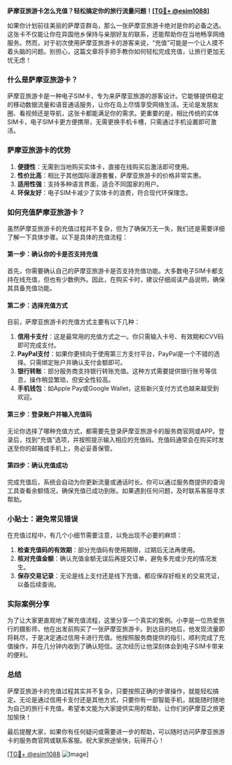 **萨摩亚旅游卡怎么充值？轻松搞定你的旅行流量问题！[[TG💪+ @esim1088](https://t.me/s/esim1088)]**

如果你计划前往美丽的萨摩亚群岛，那么一张萨摩亚旅游卡绝对是你的必备之选。这张卡不仅能让你在异国他乡保持与亲朋好友的联系，还能帮助你在当地畅享网络服务。然而，对于初次使用萨摩亚旅游卡的游客来说，“充值”可能是一个让人摸不着头脑的问题。别担心，这篇文章将手把手教你如何轻松完成充值，让旅行更加无忧无虑！

### 什么是萨摩亚旅游卡？

萨摩亚旅游卡是一种电子SIM卡，专为来萨摩亚旅游的游客设计。它能够提供稳定的移动数据流量和语音通话服务，让你在岛上尽情享受网络生活。无论是发朋友圈、看视频还是导航，这张卡都能满足你的需求。更重要的是，相比传统的实体SIM卡，电子SIM卡更方便携带，无需更换手机卡槽，只需通过手机设置即可激活。

### 萨摩亚旅游卡的优势

1. **便捷性**：无需到当地购买实体卡，直接在线购买后激活即可使用。
2. **性价比高**：相比于其他国际漫游套餐，萨摩亚旅游卡的价格非常实惠。
3. **适用性强**：支持多种语言界面，适合不同国家的用户。
4. **环保友好**：电子SIM卡减少了实体卡的浪费，符合现代环保理念。

### 如何充值萨摩亚旅游卡？

虽然萨摩亚旅游卡的充值过程并不复杂，但为了确保万无一失，我们还是需要详细了解一下具体步骤。以下是具体的充值流程：

#### 第一步：确认你的卡是否支持充值

首先，你需要确认自己的萨摩亚旅游卡是否支持充值功能。大多数电子SIM卡都支持在线充值，但也有少数例外。因此，在购买卡时，建议仔细阅读产品说明，确保其具备充值功能。

#### 第二步：选择充值方式

目前，萨摩亚旅游卡的充值方式主要有以下几种：

1. **信用卡支付**：这是最常用的充值方式之一。你只需输入卡号、有效期和CVV码即可完成支付。
2. **PayPal支付**：如果你更倾向于使用第三方支付平台，PayPal是一个不错的选择。只需绑定账户并确认支付金额即可。
3. **银行转账**：部分服务商支持银行转账充值。这种方式需要提供银行账号等信息，操作稍显繁琐，但安全性较高。
4. **手机钱包**：如Apple Pay或Google Wallet，这些新兴支付方式也越来越受到欢迎。

#### 第三步：登录账户并输入充值码

无论你选择了哪种充值方式，都需要先登录萨摩亚旅游卡的服务商官网或APP。登录后，找到“充值”选项，并按照提示输入相应的充值码。充值码通常会在购买时发送至你的邮箱或手机上，务必妥善保管。

#### 第四步：确认充值成功

完成充值后，系统会自动为你更新流量或通话时长。你可以通过服务商提供的查询工具查看余额情况，确保充值已成功到账。如果遇到任何问题，及时联系客服寻求帮助。

### 小贴士：避免常见错误

在充值过程中，有几个小细节需要注意，以免出现不必要的麻烦：

1. **检查充值码的有效期**：部分充值码有使用期限，过期后无法再使用。
2. **核对充值金额**：确认充值金额无误后再提交订单，避免多充或少充的情况发生。
3. **保存交易记录**：无论是线上支付还是线下充值，都应保存好相关的交易凭证，以备后续查询。

### 实际案例分享

为了让大家更直观地了解充值流程，这里分享一个真实的案例。小李是一位热爱旅行的摄影师，他在出发前购买了一张萨摩亚旅游卡。到达目的地后，他发现流量即将耗尽，于是决定通过信用卡进行充值。他按照服务商提供的指引，顺利完成了充值操作，并在几分钟内收到了确认短信。这次经历让他深刻体会到电子SIM卡带来的便利。

### 总结

萨摩亚旅游卡的充值过程其实并不复杂，只要按照正确的步骤操作，就能轻松搞定。无论是通过信用卡支付还是其他方式，只要你有一部智能手机，就能随时随地为自己的旅行卡充值。希望本文能为大家提供实用的帮助，让你们的萨摩亚之旅更加愉快！

最后提醒大家，如果你有任何疑问或需要进一步的帮助，可以随时访问萨摩亚旅游卡的服务商官网或联系客服。祝大家旅途愉快，玩得开心！

[[TG💪+ @esim1088](https://t.me/s/esim1088) ![Image](https://i.postimg.cc/4NQfJmqS/Snipaste-2025-05-13-00-14-12.png)]